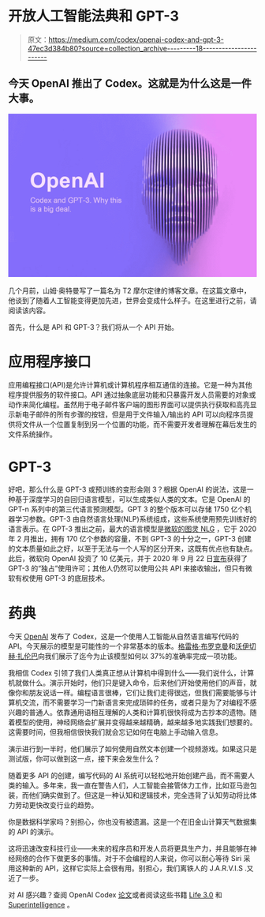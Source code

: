 # 开放人工智能法典和 GPT-3

> 原文：<https://medium.com/codex/openai-codex-and-gpt-3-47ec3d384b80?source=collection_archive---------18----------------------->

## 今天 OpenAI 推出了 Codex。这就是为什么这是一件大事。

![](img/2bea3b47f4b9721dae6f7e63371895df.png)

几个月前，山姆·奥特曼写了一篇名为 T2 摩尔定律的博客文章。在这篇文章中，他谈到了随着人工智能变得更加先进，世界会变成什么样子。在这里进行之前，请阅读该内容。

首先，什么是 API 和 GPT-3？我们将从一个 API 开始。

# 应用程序接口

应用编程接口(API)是允许计算机或计算机程序相互通信的连接。它是一种为其他程序提供服务的软件接口。API 通过抽象底层功能和只暴露开发人员需要的对象或动作来简化编程。虽然用于电子邮件客户端的图形界面可以提供执行获取和高亮显示新电子邮件的所有步骤的按钮，但是用于文件输入/输出的 API 可以向程序员提供将文件从一个位置复制到另一个位置的功能，而不需要开发者理解在幕后发生的文件系统操作。

# GPT-3

好吧，那么什么是 GPT-3 或预训练的变形金刚 3？根据 OpenAI 的说法，这是一种基于深度学习的自回归语言模型，可以生成类似人类的文本。它是 OpenAI 的 GPT-n 系列中的第三代语言预测模型。GPT 3 的整个版本可以存储 1750 亿个机器学习参数。GPT-3 由自然语言处理(NLP)系统组成，这些系统使用预先训练好的语言表示。在 GPT-3 推出之前，最大的语言模型是[微软的图灵 NLG](https://msturing.org/) ，它于 2020 年 2 月推出，拥有 170 亿个参数的容量，不到 GPT-3 的十分之一，GPT-3 创建的文本质量如此之好，以至于无法与一个人写的区分开来，这既有优点也有缺点。此后，微软向 OpenAI 投资了 10 亿美元，并于 2020 年 9 月 22 日[宣布](https://blogs.microsoft.com/blog/2020/09/22/microsoft-teams-up-with-openai-to-exclusively-license-gpt-3-language-model/)获得了 GPT-3 的“独占”使用许可；其他人仍然可以使用公共 API 来接收输出，但只有微软有权使用 GPT-3 的底层技术。

# 药典

今天 [OpenAI](https://openai.com/) 发布了 Codex，这是一个使用人工智能从自然语言编写代码的 API。今天展示的模型是可能性的一个非常基本的版本。[格雷格·布罗克曼](https://gregbrockman.com/)和[沃伊切赫·扎伦巴](https://wojzaremba.com/)向我们展示了迄今为止该模型如何以 37%的准确率完成一项功能。

我相信 Codex 引领了我们人类真正想从计算机中得到什么——我们说什么，计算机就做什么。演示开始时，他们只是键入命令，后来他们开始使用他们的声音，就像你和朋友说话一样。编程语言很棒，它们让我们走得很远，但我们需要能够与计算机交流，而不需要学习一门新语言来完成琐碎的任务，或者只是为了对编程不感兴趣的普通人。依靠通用语相互理解的人类和计算机很快将成为古抄本的遗物。随着模型的使用，神经网络会扩展并变得越来越精确，越来越多地实践我们想要的。这需要时间，但我相信很快我们就会忘记如何在电脑上手动输入信息。

演示进行到一半时，他们展示了如何使用自然文本创建一个视频游戏。如果这只是测试版，你可以做到这一点，接下来会发生什么？

随着更多 API 的创建，编写代码的 AI 系统可以轻松地开始创建产品，而不需要人类的输入。多年来，我一直在警告人们，人工智能会接管体力工作，比如亚马逊包装，而他们确实做到了。但这是一种认知和逻辑技术，完全违背了认知劳动将比体力劳动更快改变行业的趋势。

你是数据科学家吗？别担心，你也没有被遗漏。这是一个在旧金山计算天气数据集的 API 的演示。

这将迅速改变科技行业——未来的程序员和开发人员将更具生产力，并且能够在神经网络的合作下做更多的事情。对于不会编程的人来说，你可以耐心等待 Siri 采用这种新的 API，这样它实际上会很有用。别担心，我们离铁人的 J.A.R.V.I.S .又近了一步。

对 AI 感兴趣？查阅 OpenAI Codex [论文](https://arxiv.org/abs/2107.03374)或者阅读这些书籍 [Life 3.0](http://www.terrancemcarthur.com/books/life-3) 和 [Superintelligence](https://www.terrancemcarthur.com/books/superintelligence) 。
